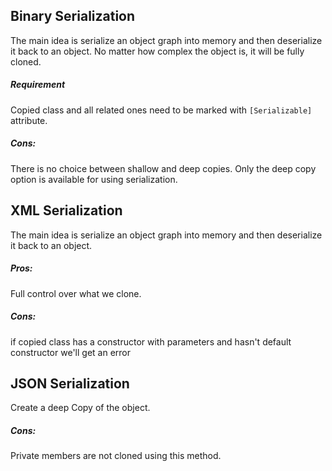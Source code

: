 ﻿## Binary Serialization
The main idea is serialize an object graph into memory and then deserialize it back to an object.
No matter how complex the object is, it will be fully cloned.

##### Requirement
Copied class and all related ones need to be marked with `[Serializable]` attribute.

##### Cons:
There is no choice between shallow and deep copies. 
Only the deep copy option is available for using serialization.

## XML Serialization
The main idea is serialize an object graph into memory and then deserialize it back to an object.

##### Pros:
Full control over what we clone.

##### Cons:
if copied class has a constructor with parameters and hasn't default constructor we'll get an error

## JSON Serialization 
Create a deep Copy of the object. 

##### Cons:
Private members are not cloned using this method.